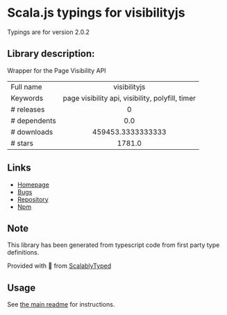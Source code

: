 
# Scala.js typings for visibilityjs

Typings are for version 2.0.2

## Library description:
Wrapper for the Page Visibility API

|                    |                 |
| ------------------ | :-------------: |
| Full name          | visibilityjs |
| Keywords           | page visibility api, visibility, polyfill, timer |
| # releases         | 0 |
| # dependents       | 0.0 |
| # downloads        | 459453.3333333333 |
| # stars            | 1781.0 |

## Links
- [Homepage](https://github.com/ai/visibilityjs#readme)
- [Bugs](https://github.com/ai/visibilityjs/issues)
- [Repository](https://github.com/ai/visibilityjs)
- [Npm](https://www.npmjs.com/package/visibilityjs)
    


## Note
This library has been generated from typescript code from first party type definitions.

Provided with :purple_heart: from [ScalablyTyped](https://github.com/oyvindberg/ScalablyTyped)

## Usage
See [the main readme](../../readme.md) for instructions.


